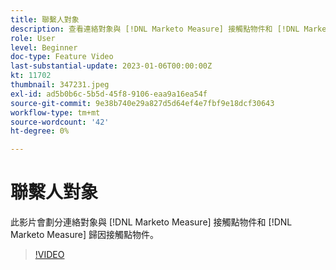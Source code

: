```yaml
---
title: 聯繫人對象
description: 查看連絡對象與 [!DNL Marketo Measure] 接觸點物件和 [!DNL Marketo Measure] 歸因接觸點物件。
role: User
level: Beginner
doc-type: Feature Video
last-substantial-update: 2023-01-06T00:00:00Z
kt: 11702
thumbnail: 347231.jpeg
exl-id: ad5b0b6c-5b5d-45f8-9106-eaa9a16ea54f
source-git-commit: 9e38b740e29a827d5d64ef4e7fbf9e18dcf30643
workflow-type: tm+mt
source-wordcount: '42'
ht-degree: 0%

---
```


# 聯繫人對象

此影片會劃分連絡對象與 [!DNL Marketo Measure] 接觸點物件和 [!DNL Marketo Measure] 歸因接觸點物件。

>[!VIDEO](https://video.tv.adobe.com/v/347231/?quality=12&learn=on)
